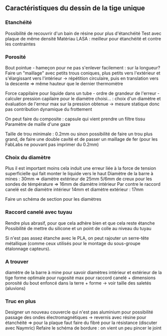 ## Caractéristiques du dessin de la tige unique 

### Etanchéité 
Possibilité de recouvrir d'un bain de résine pour plus d'étanchéité
Test avec plaque de même densité 
Matériau LASA : meilleur pour étanchéité et contre les contraintes

### Porosité 
Bout pointue - hameçon pour ne pas s'enlever facilement : sur la longueur? 
Faire un "maillage" avec petits trous coniques, plus petits vers l'extérieur et s'élargissant vers l'intérieur -> répétition circulaire, puis en translation vers la descente => même hauteur que le dernier thermomètre

Force cappilaire pour liquide dans un tube - ordre de grandeur de l'erreur - calculer pression capilaire pour le diamètre choisi... : choix d'un diamètre et évaluation de l'erreur max sur la pression obtenue -> mesure statique donc pas contribution dynamique du frottement 

On peut faire du composite : capsule qui vient prendre un filtre tissu 
Paramètre de maille d'une gaze 

Taille de trou minimale : 0.2mm ou sinon possibilité de faire un trou plus grand, de faire une double cavité et de passer un maillage de fer (pour les FabLabs ne pouvant pas imprimer du 0.2mm)                  

### Choix du diamètre 
Plus il est important moins cela induit une erreur liée à la force de tension superficielle qui fait monter le liquide vers le haut 
Diamètre de la barre à mines : 30mm => diamètre extérieur de 25mm 
5/6mm de creux pour les sondes de témpérature => 16mm de diamètre intérieur 
Par contre le raccord canelé est de diamètre intérieur 14mm et diamètre extérieur : 17mm 

Faire un schéma de section pour les diamètres 

### Raccord canelé avec tuyau 
Rendre plus abrasif, pour que cela adhère bien et que cela reste étanche 
Possibilité de mettre du silicone et un point de colle au niveau du tuyau 

Si n'est pas assez étanche avec le PLA, on peut rajouter un serre-tête métallique (comme ceux utilisés pour le montage du sous-groupe étalonnage capteurs).

### A trouver 
diamètre de la barre à mine pour savoir diamètres intérieur et extérieur de la tige
forme optimale pour rugosité max pour raccord canelé + dimensions 
porosité du bout enfoncé dans la terre + forme -> voir taille des saletés (aluvions)

### Truc en plus
Designer un nouveau couvercle qui n'est pas aluminium pour possibilité passage des ondes électromagnétiques -> revernis avec résine pour étanchéité => pour la plaque faut faire du fibré pour la résistance (discuter avec Naymric)
Refaire le schéma de bordure : on vient un peu pincer le joint